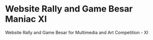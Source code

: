 # Website Rally and Game Besar Maniac XI 
Website Rally and Game Besar for Multimedia and Art Competition - XI 
